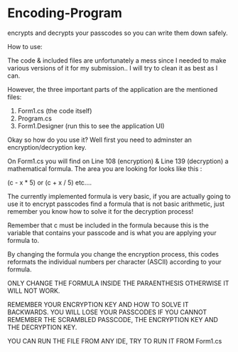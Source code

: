 # Encoding-Program
encrypts and decrypts your passcodes so you can write them down safely.

How to use:

The code & included files are unfortunately a mess since I needed to make various versions of it for my submission.. I will try to clean it as best as I can.

However, the three important parts of the application are the mentioned files:

1. Form1.cs (the code itself)
2. Program.cs 
3. Form1.Designer (run this to see the application UI)

Okay so how do you use it? Well first you need to adminster an encryption/decryption key. 

On Form1.cs you will find on Line 108 (encryption) & Line 139 (decryption) a mathematical formula. The area you are looking for looks like this :

(c - x * 5) or (c + x / 5) etc....

The currently implemented formula is very basic, if you are actually going to use it to encrypt passcodes find a formula that is not basic arithmetic, just remember you know how to solve it for the decryption process!

Remember that c must be included in the formula because this is the variable that contains your passcode and is what you are applying your formula to. 

By changing the formula you change the encryption process, this codes reformats the individual numbers per character (ASCII) according to your formula. 

ONLY CHANGE THE FORMULA INSIDE THE PARAENTHESIS OTHERWISE IT WILL NOT WORK.

REMEMBER YOUR ENCRYPTION KEY AND HOW TO SOLVE IT BACKWARDS. YOU WILL LOSE YOUR PASSCODES IF YOU CANNOT REMEMBER THE SCRAMBLED PASSCODE, THE ENCRYPTION KEY AND THE DECRYPTION KEY.

YOU CAN RUN THE FILE FROM ANY IDE, TRY TO RUN IT FROM Form1.cs
